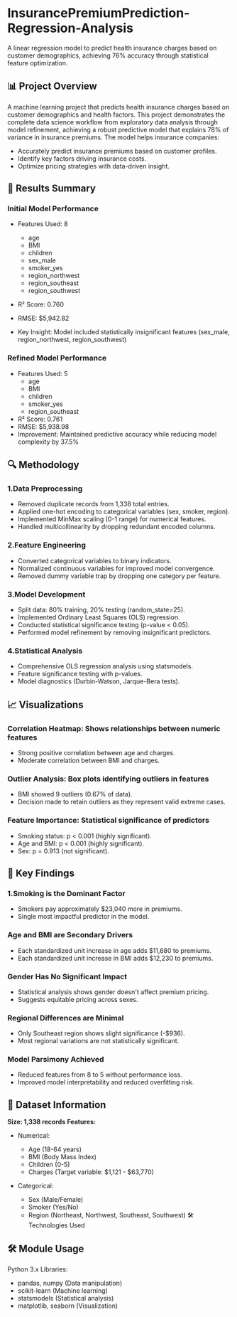 # InsurancePremiumPrediction-Regression-Analysis
A linear regression model to predict health insurance charges based on customer demographics, achieving 76% accuracy through statistical feature optimization.

## 📊 Project Overview
A machine learning project that predicts health insurance charges based on customer demographics and health factors. This project demonstrates the complete data science workflow from exploratory data analysis through model refinement, achieving a robust predictive model that explains 78% of variance in insurance premiums.
The model helps insurance companies:
- Accurately predict insurance premiums based on customer profiles.
- Identify key factors driving insurance costs.
- Optimize pricing strategies with data-driven insight.

## 🎯 Results Summary
### Initial Model Performance
- Features Used: 8
  -   age
  -   BMI
  -   children
  -   sex_male
  -   smoker_yes
  -   region_northwest
  -   region_southeast
  -   region_southwest
  
- R² Score: 0.760
- RMSE: $5,942.82
- Key Insight: Model included statistically insignificant features (sex_male, region_northwest, region_southwest)

### Refined Model Performance
- Features Used: 5 
  - age
  - BMI
  - children
  - smoker_yes
  - region_southeast
- R² Score: 0.761
- RMSE: $5,938.98
- Improvement: Maintained predictive accuracy while reducing model complexity by 37.5%
  
## 🔍 Methodology
### 1.Data Preprocessing
- Removed duplicate records from 1,338 total entries.
- Applied one-hot encoding to categorical variables (sex, smoker, region).
- Implemented MinMax scaling (0-1 range) for numerical features.
- Handled multicollinearity by dropping redundant encoded columns.

### 2.Feature Engineering
- Converted categorical variables to binary indicators.
- Normalized continuous variables for improved model convergence.
- Removed dummy variable trap by dropping one category per feature.

### 3.Model Development
- Split data: 80% training, 20% testing (random_state=25).
- Implemented Ordinary Least Squares (OLS) regression.
- Conducted statistical significance testing (p-value < 0.05).
- Performed model refinement by removing insignificant predictors.

### 4.Statistical Analysis
- Comprehensive OLS regression analysis using statsmodels.
- Feature significance testing with p-values.
- Model diagnostics (Durbin-Watson, Jarque-Bera tests).
  
## 📈 Visualizations
### Correlation Heatmap: Shows relationships between numeric features
- Strong positive correlation between age and charges.
- Moderate correlation between BMI and charges.

### Outlier Analysis: Box plots identifying outliers in features
- BMI showed 9 outliers (0.67% of data).
- Decision made to retain outliers as they represent valid extreme cases.

### Feature Importance: Statistical significance of predictors
- Smoking status: p < 0.001 (highly significant).
- Age and BMI: p < 0.001 (highly significant).
- Sex: p = 0.913 (not significant).
  
## 🔑 Key Findings
### 1.Smoking is the Dominant Factor
- Smokers pay approximately $23,040 more in premiums.
- Single most impactful predictor in the model.

### Age and BMI are Secondary Drivers
- Each standardized unit increase in age adds $11,680 to premiums.
- Each standardized unit increase in BMI adds $12,230 to premiums.

### Gender Has No Significant Impact
- Statistical analysis shows gender doesn't affect premium pricing.
- Suggests equitable pricing across sexes.

### Regional Differences are Minimal
- Only Southeast region shows slight significance (-$936).
- Most regional variations are not statistically significant.

### Model Parsimony Achieved
- Reduced features from 8 to 5 without performance loss.
- Improved model interpretability and reduced overfitting risk.

## 📁 Dataset Information
**Size: 1,338 records**
**Features:**
- Numerical:
  - Age (18-64 years)
  - BMI (Body Mass Index)
  - Children (0-5)
  - Charges (Target variable: $1,121 - $63,770)

- Categorical:
  - Sex (Male/Female)
  - Smoker (Yes/No)
  - Region (Northeast, Northwest, Southeast, Southwest)
 🛠️ Technologies Used

## 🛠️ Module Usage
Python 3.x
Libraries:
- pandas, numpy (Data manipulation)
- scikit-learn (Machine learning)
- statsmodels (Statistical analysis)
- matplotlib, seaborn (Visualization)
